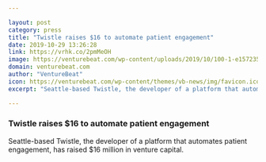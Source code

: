 ```yaml
---

layout: post
category: press
title: "Twistle raises $16 to automate patient engagement"
date: 2019-10-29 13:26:28
link: https://vrhk.co/2pmMeOH
image: https://venturebeat.com/wp-content/uploads/2019/10/100-1-e1572354494756.jpg?w=1200&strip=all
domain: venturebeat.com
author: "VentureBeat"
icon: https://venturebeat.com/wp-content/themes/vb-news/img/favicon.ico
excerpt: "Seattle-based Twistle, the developer of a platform that automates patient engagement, has raised $16 million in venture capital."

---
```


### Twistle raises $16 to automate patient engagement

Seattle-based Twistle, the developer of a platform that automates patient engagement, has raised $16 million in venture capital.